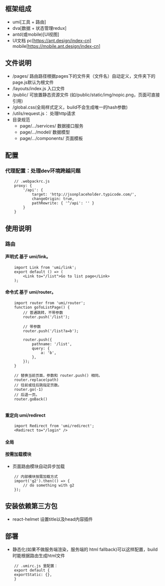 ## 框架组成
- umi[工具 + 路由]
- dva[数据 + 状态管理redux]
- antd(或mobile)[UI视图]
- UI文档
pc[https://ant.design/index-cn]
mobile[https://mobile.ant.design/index-cn]


## 文件说明
- /pages/ 路由路径根据pages下的文件夹（文件名）自动定义，文件夹下的page.js默认为根文件
- /layouts/index.js 入口文件
- /public/ 可放置静态资源文件 (如/public/static/img/nopic.png，页面可直接引用<img src="static/img/nopic.png" alt="" />)
- /global.css(全局样式定义，build不会生成唯一的hash参数)
- /utils/request.js： 处理http请求
- 目录规范 
    - page/.../services/ 数据接口服务
    - page/.../model/ 数据模型
    - page/.../components/ 页面模板

## 配置
### 代理配置：处理dev环境跨越问题
```
    // .webpackrc.js
    proxy: {
        '/api': {
            target: 'http://jsonplaceholder.typicode.com/',
            changeOrigin: true,
            pathRewrite: { '^/api': '' }
        }
    }
```

## 使用说明

### 路由
#### 声明式 基于 umi/link。
```
    import Link from 'umi/link';
    export default () => (
        <Link to="/list">Go to list page</Link>
    );
```

#### 命令式 基于 umi/router。
```
    import router from 'umi/router';
    function goToListPage() {
        // 普通跳转，不带参数
        router.push('/list');

        // 带参数
        router.push('/list?a=b');

        router.push({
            pathname: '/list',
            query: {
                a: 'b',
            },
        });
    }

    // 替换当前页面，参数和 router.push() 相同。
    router.replace(path)
    // 往前或往后跳指定页数。
    router.go(-1)
    // 后退一页。
    router.goBack()


```
####  重定向 umi/redirect
```
    import Redirect from 'umi/redirect';
    <Redirect to="/login" />
```

#### 全局

#### 按需加载模块
- 页面路由模块自动异步加载
```
    // 内部模块按需加载方式 
    import('g2').then(() => {
        // do something with g2
    });
```

## 安装依赖第三方包
- react-helmet 设置title以及head内容插件

## 部署

- 静态化(如果不做服务端渲染，服务端的 html fallback)可以这样配置，build时能根据路由生成html文件
```
    // .umirc.js 里配置：
    export default {
    exportStatic: {},
    }
```